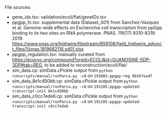 File sources:
- gene_ids.tsv: validation/ecoli/flat/geneIDs.tsv
- ppgpp_fc.tsv: supplemental data (Dataset_S01) from Sanchez-Vazquez et al. Genome-wide effects on Escherichia coli transcription from ppGpp binding to its two sites on RNA polymerase. PNAS. 116(17) 8310-8319. 2019. https://www.pnas.org/highwire/filestream/859108/field_highwire_adjunct_files/1/pnas.1819682116.sd01.xlsx
- ppgpp_regulation.tsv: manually curated from https://ecocyc.org/compound?orgid=ECOLI&id=GUANOSINE-5DP-3DP#tab=REG, to be added to reconstruction/ecoli/flat/
- sim_data.cp: simData.cPickle output from `python runscripts/manual/runParca.py -c8` on `191002-ppgpp-reg 9b1bfea4f`
- sim_data_8e1c450bb.cp: simData.cPickle output from `python runscripts/manual/runParca.py -c8` on `191105-ppgpp-updated-transcript-init 8e1c450bb`
- sim_data_c0cc7ede6.cp: simData.cPickle output from `python runscripts/manual/runParca.py -c8` on `191105-ppgpp-updated-transcript-init c0cc7ede6`

